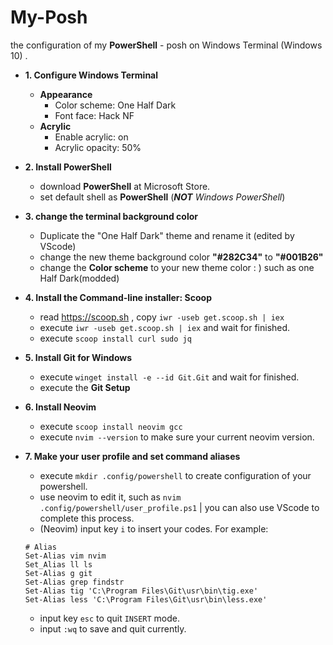 # My-Posh
the configuration of my **PowerShell** - posh on Windows Terminal (Windows 10) .

- **1. Configure Windows Terminal** 
  - **Appearance** 
    - Color scheme: One Half Dark 
    - Font face: Hack NF 
  - **Acrylic** 
    - Enable acrylic: on 
    - Acrylic opacity: 50% 
    
- **2. Install PowerShell** 
  - download **PowerShell** at Microsoft Store. 
  - set default shell as **PowerShell** (***NOT*** *Windows PowerShell*) 
  
- **3. change the terminal background color** 
  - Duplicate the "One Half Dark" theme and rename it (edited by VScode) 
  - change the new theme background color **"#282C34"** to **"#001B26"** 
  - change the **Color scheme** to your new theme color : ) such as one Half Dark(modded) 

- **4. Install the Command-line installer: Scoop**
  - read https://scoop.sh , copy  `iwr -useb get.scoop.sh | iex` 
  - execute `iwr -useb get.scoop.sh | iex` and wait for finished. 
  - execute `scoop install curl sudo jq` 

- **5. Install Git for Windows** 
  - execute `winget install -e --id Git.Git` and wait for finished. 
  - execute the **Git Setup** 

- **6. Install Neovim** 
  - execute `scoop install neovim gcc` 
  - execute `nvim --version` to make sure your current neovim version. 

- **7. Make your user profile and set command aliases** 
  - execute `mkdir .config/powershell` to create configuration of your powershell. 
  - use neovim to edit it, such as `nvim .config/powershell/user_profile.ps1` | you can also use VScode to complete this process. 
  - (Neovim) input key `i` to insert your codes. For example: 
  ```
  # Alias 
  Set-Alias vim nvim 
  Set_Alias ll ls 
  Set-Alias g git 
  Set-Alias grep findstr 
  Set-Alias tig 'C:\Program Files\Git\usr\bin\tig.exe' 
  Set-Alias less 'C:\Program Files\Git\usr\bin\less.exe' 
  ```
  - input key `esc` to quit `INSERT` mode. 
  - input `:wq` to save and quit currently. 
